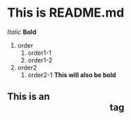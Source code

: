 # This is README.md 

*Italic*
**Bold**

1. order
	1. order1-1
	1. order1-2
1. order2
	1. order2-1
__This will also be bold__
## This is an <HEADER> tag
